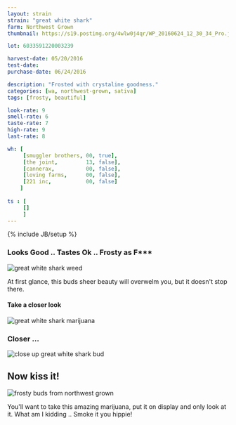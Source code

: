 ```yaml
---
layout: strain
strain: "great white shark"
farm: Northwest Grown
thumbnail: https://s19.postimg.org/4wlw0j4qr/WP_20160624_12_30_34_Pro.jpg

lot: 6033591220003239

harvest-date: 05/20/2016
test-date: 
purchase-date: 06/24/2016

description: "Frosted with crystaline goodness."
categories: [wa, northwest-grown, sativa]
tags: [frosty, beautiful]

look-rate: 9
smell-rate: 6
taste-rate: 7
high-rate: 9
last-rate: 8

wh: [
     [smuggler brothers, 00, true],
     [the joint,         13, false],
     [cannerax,          00, false],
     [loving farms,      00, false],
     [221 inc,           00, false]
    ]
        
ts : [
     []
     ]
---
```

{% include JB/setup %}

### Looks Good .. Tastes Ok .. Frosty as F***

![great white shark weed](https://s19.postimg.org/j1rp2cds3/WP_20160624_12_38_32_Pro.jpg)

At first glance, this buds sheer beauty will overwelm you,
but it doesn't stop there. 

#### Take a closer look

![great white shark marijuana](https://s19.postimg.org/aytir0t6r/WP_20160624_12_38_49_Pro.jpg)

### Closer ...

![close up great white shark bud](https://s19.postimg.org/goecp2oqr/up_close_great_white_shark_weed.jpg)

## Now kiss it!

![frosty buds from northwest grown](https://s19.postimg.org/ctaymi5kz/up_close_2_great_white_shark_weed.jpg)

You'll want to take this amazing marijuana, put it on display and only look at it.
What am I kidding .. Smoke it you hippie!
